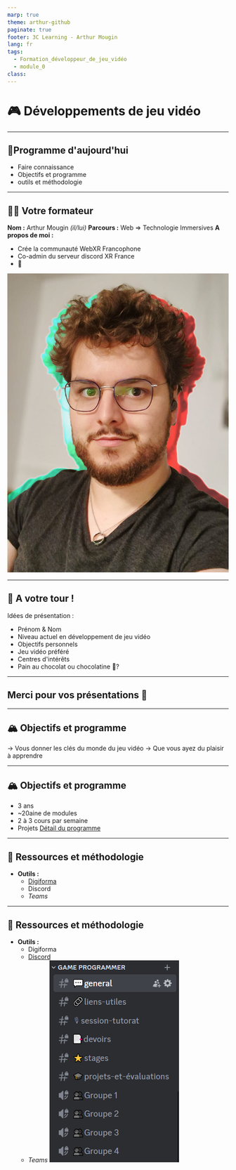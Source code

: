 ```yaml
---
marp: true
theme: arthur-github
paginate: true
footer: 3C Learning - Arthur Mougin
lang: fr
tags:
  - Formation_développeur_de_jeu_vidéo
  - module_0
class:
---
```

# 🎮 Développements de jeu vidéo 


<!-- 
_paginate: false 
_class: lead invert invert_lead
-->

---

## 📑Programme d'aujourd'hui
- Faire connaissance
- Objectifs et programme
- outils et méthodologie


---
## 👨‍🏫 Votre formateur
**Nom :** Arthur Mougin *(il/lui)*
**Parcours :** Web => Technologie Immersives
**A propos de moi :** 
- Crée la communauté WebXR Francophone
- Co-admin du serveur discord XR France
- 🐲

<!-- 
Parcours : 
  - Web (DUT MMI)
  - Découverte du WebVR / WebXR en 2018
  - Licence d'informatique
  - Master en Management des technologies interactives 3D à l'ENSAM (2 ans de formation à Unity)
  - 2 ans travailler sur des plateformes 3D sociales pour le Web
  - 1 an de freelance en développement d'expériences web et de mentorat 
  -->
![bg right:33%](annexes/arthur_mougin_photo_de_profil_professionnelle_compressee.jpg)

---

## 🎤 A votre tour !
Idées de présentation :
- Prénom & Nom
- Niveau actuel en développement de jeu vidéo
- Objectifs personnels
- Jeu vidéo préféré
- Centres d'intérêts
- Pain au chocolat ou chocolatine 🥐?

<!-- 
_footer: 3C Learning - Arthur Mougin
-->

---

##  Merci pour vos présentations 🙏
<!--
_paginate: false 
Nous aurons l'occasion de mieux nous connaître au fil des cours. 
-->

---
##  🏔️ **Objectifs** et programme
→ Vous donner les clés du monde du jeu vidéo
→ Que vous ayez du plaisir à apprendre


---

## 🏔️ Objectifs et **programme**
- 3 ans
- ~20aine de modules
- 2 à 3 cours par semaine
- Projets
[Détail du programme](https://3c-learning.digiforma.net/ts/2004300/program)
<!-- 
Je travaille du lundi au mercredi.
Sachant ca, quand préféreriez vous avoir cours ?

Méthodologie projet 
-->
---

## 🧰 Ressources et méthodologie
- **Outils :** 
  - [Digiforma](https://3c-learning.digiforma.net/ts/2004300)
  - Discord
  - *Teams*
<!-- 
Digiforma :
C'est la plateforme pédagogique de 3C Learning. Vous y trouverez des modules à faire à votre rythme, des quiz, l'espace de rendu de projet, le replay de nos scéances ensemble, etc.

-->

---

## 🧰 Ressources et méthodologie
- **Outils :** 
  - Digiforma
  - [Discord](https://discord.gg/YQTJhj7vQg)
  - *Teams*
![bg left:30% 70%](annexes/Pasted%20image%2020241120181359.png)
<!-- 
Discord :
C'est notre espace de discussion, de partage de ressources, de questions, etc. 

Nous avons notre espace dédié dans la catégorie "GAME PROGRAMMER"
avec des salons thématiques
-->
